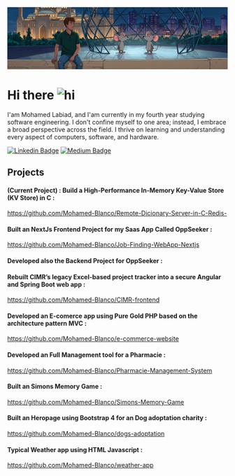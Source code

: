 <div align="center">
  <img  src="https://github.com/Mohamed-Blanco/Mohamed-Blanco/blob/master/wallpaper4.png"  />
</div>





<!-- content -->

# Hi there  <img src="https://user-images.githubusercontent.com/1303154/88677602-1635ba80-d120-11ea-84d8-d263ba5fc3c0.gif" width="24px" alt="hi">

I'am Mohamed Labiad, and I'am currently in my fourth year studying software engineering. I don't confine myself to one area; instead, I embrace a broad perspective across the field. I thrive on learning and understanding every aspect of computers, software, and hardware. 
<!-- <img src="animations/wave.gif" height="30px"> -->

[![Linkedin Badge](https://img.shields.io/badge/Linkedin-Labiad_Mohamed-81391a1a9?style=flat-square&logo=Linkedin&logoColor=white&link=https://www.linkedin.com/in/labiad-mohamed-499b3a1a7/)](https://www.linkedin.com/in/labiad-mohamed-499b3a1a7/)
[![Medium Badge](https://img.shields.io/badge/Medium-@Labiad-mouhamed?style=flat-square&labelColor=000000&logo=Medium&link=https://medium.com/@labiadmo920)](https://medium.com/@labiadmo920)

## Projects 


#### (Current Project) : Build a High-Performance In-Memory Key-Value Store (KV Store) in C : 
https://github.com/Mohamed-Blanco/Remote-Dicionary-Server-in-C-Redis-

#### Built an NextJs Frontend Project for my Saas App Called OppSeeker : 
https://github.com/Mohamed-Blanco/Job-Finding-WebApp-Nextjs

#### Developed also the Backend Project for OppSeeker : 


#### Rebuilt CIMR’s legacy Excel-based project tracker into a secure Angular and Spring Boot web app : 
https://github.com/Mohamed-Blanco/CIMR-frontend

#### Developed an E-comerce app using Pure Gold PHP based on the architecture pattern MVC :
https://github.com/Mohamed-Blanco/e-commerce-website

#### Developed an Full Management tool for a Pharmacie : 
https://github.com/Mohamed-Blanco/Pharmacie-Management-System

#### Built an Simons Memory Game : 
https://github.com/Mohamed-Blanco/Simons-Memory-Game

#### Built an Heropage using Bootstrap 4 for an Dog adoptation charity : 
https://github.com/Mohamed-Blanco/dogs-adoptation

#### Typical Weather app using HTML Javascript : 
https://github.com/Mohamed-Blanco/weather-app

